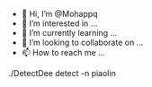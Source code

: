 - 👋 Hi, I’m @Mohappq
- 👀 I’m interested in ...
- 🌱 I’m currently learning ...
- 💞️ I’m looking to collaborate on ...
- 📫 How to reach me ...

<!---
Mo./DetectDee detect -n piaolinhappq/Mohappq is a ✨ special ✨ repository because its `README.md` (this file) appears on your GitHub profile.
You can click the Preview link to take a look at your changes.
--->./DetectDee detect -n piaolin
